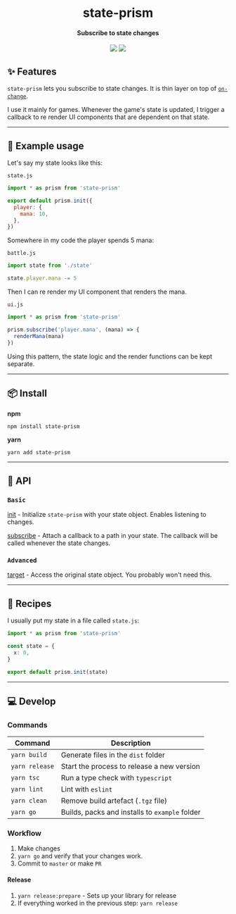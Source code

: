 <h1 align="center">
  state-prism
</h1>
<h4 align="center">
    Subscribe to state changes
</h4>

<div align="center">
  <img src="https://badgen.net/npm/v/state-prism?icon=npm" />
  <img src="https://badgen.net/bundlephobia/minzip/state-prism" />
</div>

## :sparkles: Features

`state-prism` lets you subscribe to state changes. It is thin layer on top of [`on-change`](https://github.com/sindresorhus/on-change).

I use it mainly for games. Whenever the game's state is updated, I trigger a callback to re render UI components that are dependent on that state.

---

## :wrench: Example usage

Let's say my state looks like this:

`state.js`

```js
import * as prism from 'state-prism'

export default prism.init({
  player: {
    mana: 10,
  },
})
```

Somewhere in my code the player spends 5 mana:

`battle.js`

```js
import state from './state'

state.player.mana -= 5
```

Then I can re render my UI component that renders the mana.

`ui.js`

```js
import * as prism from 'state-prism'

prism.subscribe('player.mana', (mana) => {
  renderMana(mana)
})
```

Using this pattern, the state logic and the render functions can be kept separate.

---

## :package: Install

**npm**

```
npm install state-prism
```

**yarn**

```
yarn add state-prism
```

---

## :newspaper: API

### `Basic`

[init](docs/init.md) - Initialize `state-prism` with your state object. Enables listening to changes.

[subscribe](docs/subscribe.md) - Attach a callback to a path in your state. The callback will be called whenever the state changes.

### `Advanced`

[target](docs/target.md) - Access the original state object. You probably won't need this.

---

## :book: Recipes

I usually put my state in a file called `state.js`:

```ts
import * as prism from 'state-prism'

const state = {
  x: 0,
}

export default prism.init(state)
```

---

## :computer: Develop

### Commands

| Command        | Description                                    |
| -------------- | ---------------------------------------------- |
| `yarn build`   | Generate files in the `dist` folder            |
| `yarn release` | Start the process to release a new version     |
| `yarn tsc`     | Run a type check with `typescript`             |
| `yarn lint`    | Lint with `eslint`                             |
| `yarn clean`   | Remove build artefact (`.tgz` file)            |
| `yarn go`      | Builds, packs and installs to `example` folder |

### Workflow

1. Make changes
2. `yarn go` and verify that your changes work.
3. Commit to `master` or make `PR`

#### Release

1. `yarn release:prepare` - Sets up your library for release
2. If everything worked in the previous step: `yarn release`

